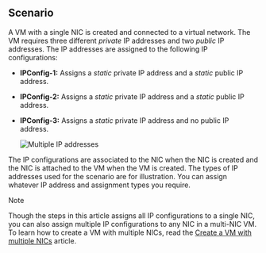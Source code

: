 ## <a name="Scenario"></a> Scenario
A VM with a single NIC is created and connected to a virtual network. The VM requires three different *private* IP addresses and two *public* IP addresses. The IP addresses are assigned to the following IP configurations:

* **IPConfig-1:** Assigns a *static* private IP address and a *static* public IP address.
* **IPConfig-2:** Assigns a *static* private IP address and a *static* public IP address.
* **IPConfig-3:** Assigns a *static* private IP address and no public IP address.

    ![Multiple IP addresses](./media/virtual-network-multiple-ip-addresses-scenario/multiple-ipconfigs.png)

The IP configurations are associated to the NIC when the NIC is created and the NIC is attached to the VM when the VM is created. The types of IP addresses used for the scenario are for illustration. You can assign whatever IP address and assignment types you require.

> [!NOTE]
> Though the steps in this article assigns all IP configurations to a single NIC, you can also assign multiple IP configurations to any NIC in a multi-NIC VM. To learn how to create a VM with multiple NICs, read the [Create a VM with multiple NICs](../articles/virtual-network/virtual-network-deploy-multinic-arm-ps.md) article.
